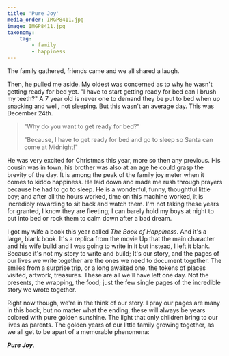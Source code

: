```yaml
---
title: 'Pure Joy'
media_order: IMGP8411.jpg
image: IMGP8411.jpg
taxonomy:
    tag:
        - family
        - happiness
---
```


The family gathered, friends came and we all shared a laugh.

Then, he pulled me aside. My oldest was concerned as to why he wasn't getting ready for bed yet. "I have to start getting ready for bed can I brush my teeth?" A 7 year old is never one to demand they be put to bed when up snacking and well, not sleeping. But this wasn't an average day. This was December 24th.

> "Why do you want to get ready for bed?"
> 
> "Because, I have to get ready for bed and go to sleep so Santa can come at Midnight!"

He was very excited for Christmas this year, more so then any previous. His cousin was in town, his brother was also at an age he could grasp the brevity of the day. It is among the peak of the family joy meter when it comes to kiddo happiness.
He laid down and made me rush through prayers because he had to go to sleep. He is a wonderful, funny, thoughtful little boy; and after all the hours worked, time on this machine worked, it is incredibly rewarding to sit back and watch them. I'm not taking these years for granted, I know they are fleeting; I can barely hold my boys at night to put into bed or rock them to calm down after a bad dream.

I got my wife a book this year called _The Book of Happiness_. And it's a large, blank book. It's a replica from the movie Up that the main character and his wife build and I was going to write in it but instead, I left it blank. Because it's not my story to write and build; It's our story, and the pages of our lives we write together are the ones we need to document together. The smiles from a surprise trip, or a long awaited one, the tokens of places visited, artwork, treasures. These are all we'll have left one day. Not the presents, the wrapping, the food; just the few single pages of the incredible story we wrote together.

Right now though, we're in the think of our story. I pray our pages are many in this book, but no matter what the ending, these will always be years colored with pure golden sunshine. The light that only children bring to our lives as parents. The golden years of our little family growing together, as we all get to be apart of a memorable phenomena:

_**Pure Joy**_.
